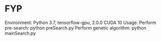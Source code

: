 # FYP
Environment: Python 3.7, tensorflow-gpu, 2.0.0 CUDA 10
Usage:
Perform pre-search: python preSearch.py
Perform genetic algorithm: python mainSearch.py
